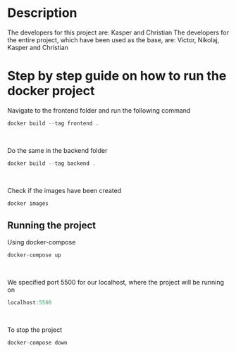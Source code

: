 # Description
The developers for this project are: Kasper and Christian
The developers for the entire project, which have been used as the base, are: Victor, Nikolaj, Kasper and Christian

# Step by step guide on how to run the docker project
Navigate to the frontend folder and run the following command
```javascript
docker build --tag frontend .
```
<br>

Do the same in the backend folder
```javascript
docker build --tag backend .
```
<br>

Check if the images have been created
```javascript
docker images
```
## Running the project
Using docker-compose
```javascript
docker-compose up
```
<br>

We specified port 5500 for our localhost, where the project will be running on
```javascript
localhost:5500
```
<br>

To stop the project
```javascript
docker-compose down
```
